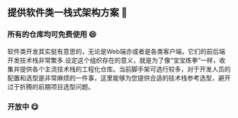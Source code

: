 ## 提供软件类一栈式架构方案 👋
### 所有的仓库均可免费使用 😄

软件类开发其实挺有意思的，无论是Web端亦或者是各类客户端，它们的前后端开发技术栈非常繁多.设定这个组织存在的意义，就是为了像“宝宝练拳”一样，收集并提供各个主流技术栈的工程化仓库。当前脚手架可选行较多，对于开发人员的配置和选型是非常麻烦的一件事，这里能够为您提供合适的技术栈参考选型，避开过于折腾的前期项目选型问题。

### 开放中 😋

